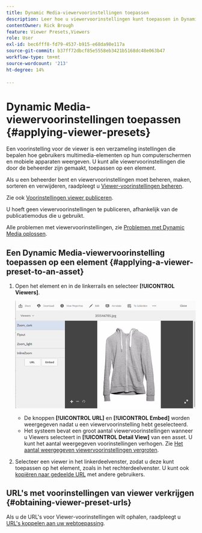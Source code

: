 ```yaml
---
title: Dynamic Media-viewervoorinstellingen toepassen
description: Leer hoe u viewervoorinstellingen kunt toepassen in Dynamic Media.
contentOwner: Rick Brough
feature: Viewer Presets,Viewers
role: User
exl-id: bec6fff8-fd79-4537-b915-e68da98e117a
source-git-commit: b37ff72dbcf85e5558eb3421b5168dc48e063b47
workflow-type: tm+mt
source-wordcount: '213'
ht-degree: 14%

---
```


# Dynamic Media-viewervoorinstellingen toepassen {#applying-viewer-presets}

Een voorinstelling voor de viewer is een verzameling instellingen die bepalen hoe gebruikers multimedia-elementen op hun computerschermen en mobiele apparaten weergeven. U kunt alle viewervoorinstellingen die door de beheerder zijn gemaakt, toepassen op een element.

Als u een beheerder bent en viewervoorinstellingen moet beheren, maken, sorteren en verwijderen, raadpleegt u [Viewer-voorinstellingen beheren](managing-viewer-presets.md).

Zie ook [Voorinstellingen viewer publiceren](managing-viewer-presets.md#publishing-viewer-presets).

U hoeft geen viewervoorinstellingen te publiceren, afhankelijk van de publicatiemodus die u gebruikt.

Alle problemen met viewervoorinstellingen, zie [Problemen met Dynamic Media oplossen](troubleshoot-dm.md#viewers).

## Een Dynamic Media-viewervoorinstelling toepassen op een element {#applying-a-viewer-preset-to-an-asset}

1. Open het element en in de linkerrails en selecteer **[!UICONTROL Viewers]**.

   ![chlimage_1-104](assets/chlimage_1-104.png)

   * De knoppen **[!UICONTROL URL]** en **[!UICONTROL Embed]** worden weergegeven nadat u een viewervoorinstelling hebt geselecteerd.
   * Het systeem bevat een groot aantal viewervoorinstellingen wanneer u Viewers selecteert in **[!UICONTROL Detail View]** van een asset. U kunt het aantal weergegeven voorinstellingen verhogen. Zie [Het aantal weergegeven viewervoorinstellingen vergroten](managing-viewer-presets.md).

1. Selecteer een viewer in het linkerdeelvenster, zodat u deze kunt toepassen op het element, zoals in het rechterdeelvenster. U kunt ook [kopiëren naar gedeelde URL](linking-urls-to-yourwebapplication.md) met andere gebruikers.

## URL&#39;s met voorinstellingen van viewer verkrijgen {#obtaining-viewer-preset-urls}

Als u de URL&#39;s voor Viewer-voorinstellingen wilt ophalen, raadpleegt u [URL&#39;s koppelen aan uw webtoepassing](linking-urls-to-yourwebapplication.md).
